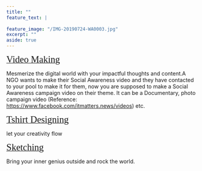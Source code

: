 ```yaml
---
title: ""
feature_text: |
  
feature_image: "/IMG-20190724-WA0003.jpg"
excerpt: ""
aside: true
---
```



[<span style="font-family:'Merriweather'; font-size:1.75em;">Video Making</span>](/events/video "A link")

Mesmerize the digital world with your impactful thoughts and content.A NGO wants to make their Social Awareness video and they have contacted to your pool to make it for them, now you are supposed to make a Social Awareness campaign video on their theme. It can be a Documentary, photo campaign video (Reference: https://www.facebook.com/itmatters.news/videos) etc.


[<span style="font-family:'Merriweather'; font-size:1.75em;">Tshirt Designing</span>](/events/t_shirt_designing "A link")

let your creativity flow 


[<span style="font-family:'Merriweather'; font-size:1.75em;">Sketching</span>](/event/sketching "A link")

Bring your inner genius outside and rock the world.
